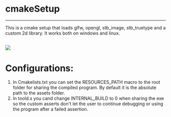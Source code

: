 # cmakeSetup

---

This is a cmake setup that loads glfw, opengl, stb_image, stb_truetype and a custom 2d library. It works both on windows and linux.

![](https://github.com/meemknight/photos/blob/master/cmakeSetup1.png)
---

# Configurations:

  1. In Cmakelists.txt you can set the RESOURCES_PATH macro to the root folder for sharing the compiled program. By default it is the absolute path to the assets folder.
  2. In toold.s you cand change INTERNAL_BUILD to 0 when sharing the exe so the custom asserts don't let the user to continue debugging or using the program after a failed assertion.
